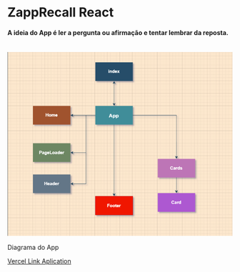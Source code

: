 <h1>ZappRecall React</h1>

<h4>A ideia do App é ler a pergunta ou afirmação e tentar lembrar da reposta.</h4>
</br>
<img src="./src/assets/img/ZappRecallDiagram.png" alt="texto alternativo" />
<p>Diagrama do App</p>

<a href="https://projeto9-zaprecallreact.vercel.app/">Vercel Link Aplication</a>

